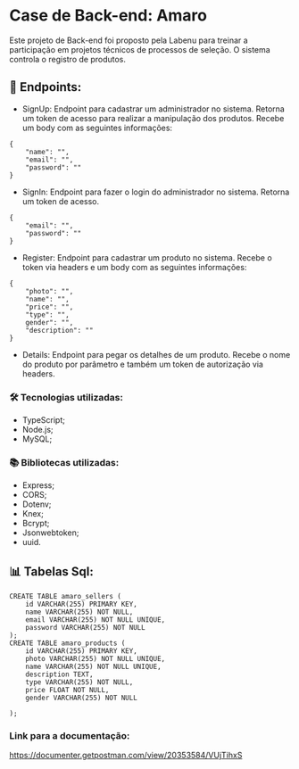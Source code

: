 # Case de Back-end: Amaro

Este projeto de Back-end foi proposto pela Labenu para treinar a participação em projetos técnicos de processos de seleção. O sistema controla o registro de produtos.

## 🎯 Endpoints:

- SignUp: Endpoint para cadastrar um administrador no sistema. Retorna um token de acesso para realizar a manipulação dos produtos. Recebe um body com as seguintes informações:
```
{
    "name": "", 
    "email": "", 
    "password": ""
}
```
- SignIn: Endpoint para fazer o login do administrador no sistema. Retorna um token de acesso.
```
{
    "email": "",
    "password": ""
}
```

- Register: Endpoint para cadastrar um produto no sistema. Recebe o token via headers e um body com as seguintes informações:
```
{
    "photo": "", 
    "name": "", 
    "price": "", 
    "type": "", 
    gender": "", 
    "description": ""
}
```
- Details: Endpoint para pegar os detalhes de um produto. Recebe o nome do produto por parâmetro e também um token de autorização via headers.


###  🛠 Tecnologias utilizadas:
- TypeScript;
- Node.js;
- MySQL;
### 📚 Bibliotecas utilizadas:
- Express;
- CORS;
- Dotenv;
- Knex;
- Bcrypt;
- Jsonwebtoken;
- uuid.


## 📊 Tabelas Sql:
```
CREATE TABLE amaro_sellers (
    id VARCHAR(255) PRIMARY KEY,
    name VARCHAR(255) NOT NULL,
    email VARCHAR(255) NOT NULL UNIQUE,
    password VARCHAR(255) NOT NULL
);
CREATE TABLE amaro_products (
    id VARCHAR(255) PRIMARY KEY,
    photo VARCHAR(255) NOT NULL UNIQUE,
    name VARCHAR(255) NOT NULL UNIQUE,
    description TEXT,
    type VARCHAR(255) NOT NULL,
    price FLOAT NOT NULL,
    gender VARCHAR(255) NOT NULL

);
```
### Link para a documentação:


https://documenter.getpostman.com/view/20353584/VUjTihxS

